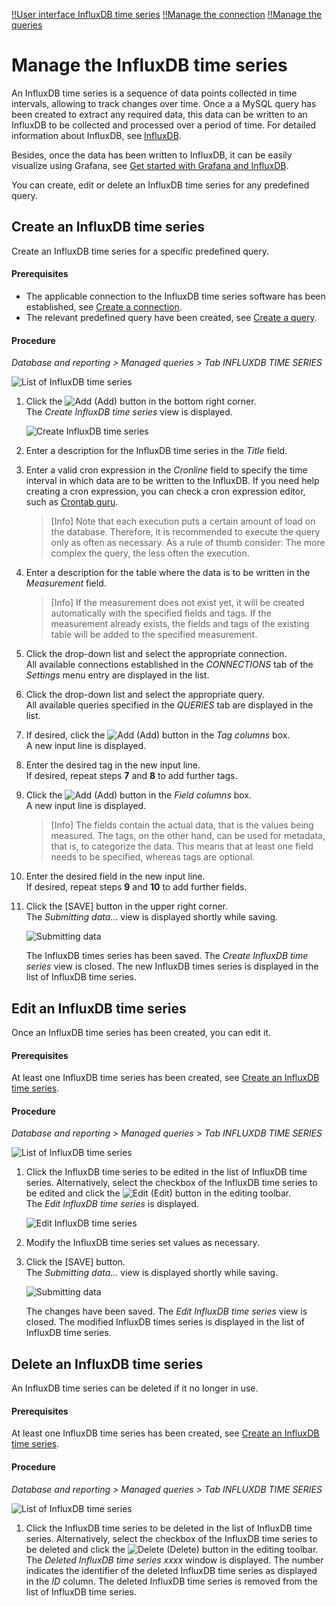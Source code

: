 [!!User interface InfluxDB time series](../UserInterface/01b_InfluxDBTimeSeries.md)
[!!Manage the connection](./04_ManageConnections.md)
[!!Manage the queries](./01_ManageQueries.md)

# Manage the InfluxDB time series

An InfluxDB time series is a sequence of data points collected in time intervals, allowing to track changes over time. Once a a MySQL query has been created to extract any required data, this data can be written to an InfluxDB to be collected and processed over a period of time. For detailed information about InfluxDB, see [InfluxDB](https://docs.influxdata.com/influxdb/v2.6/).

Besides, once the data has been written to InfluxDB, it can be easily visualize using Grafana, see [Get started with Grafana and InfluxDB](https://grafana.com/docs/grafana/latest/getting-started/get-started-grafana-influxdb/).

You can create, edit or delete an InfluxDB time series for any predefined query.


## Create an InfluxDB time series

Create an InfluxDB time series for a specific predefined query.

#### Prerequisites

- The applicable connection to the InfluxDB time series software has been established, see [Create a connection](../Integration/04_ManageConnections.md#create-a-connection). 
- The relevant predefined query have been created, see [Create a query](./01_ManageQueries.md#create-a-query). 

#### Procedure

*Database and reporting > Managed queries > Tab INFLUXDB TIME SERIES*

![List of InfluxDB time series](../../Assets/Screenshots/DatabaseAndReporting/ManagedQueries/InfluxDBTimeSeries/ListInfluxDBTimeSeries.png "[List of InfluxDB time series]")

1. Click the ![Add](../../Assets/Icons/Plus01.png "[Add]") (Add) button in the bottom right corner.   
    The *Create InfluxDB time series* view is displayed.

    ![Create InfluxDB time series](../../Assets/Screenshots/DatabaseAndReporting/ManagedQueries/InfluxDBTimeSeries/CreateInfluxDBTimeSeries.png "[Create InfluxDB time series]")

2. Enter a description for the InfluxDB time series in the *Title* field.

3. Enter a valid cron expression in the *Cronline* field to specify the time interval in which data are to be written to the InfluxDB. If you need help creating  a cron expression, you can check a cron expression editor, such as [Crontab guru](https://crontab.guru/).
    > [Info] Note that each execution puts a certain amount of load on the database. Therefore, it is recommended to execute the query only as often as necessary. As a rule of thumb consider: The more complex the query, the less often the execution.

4. Enter a description for the table where the data is to be written in the *Measurement* field. 
    > [Info]  If the measurement does not exist yet, it will be created automatically with the specified fields and tags. If the measurement already exists, the fields and tags of the existing table will be added to the specified measurement. 

5. Click the drop-down list and select the appropriate connection.  
    All available connections established in the *CONNECTIONS* tab of the *Settings* menu entry are displayed in the list.

6. Click the drop-down list and select the appropriate query.   
    All available queries specified in the *QUERIES* tab are displayed in the list.

7. If desired, click the ![Add](../../Assets/Icons/Plus03.png "[Add]") (Add) button in the *Tag columns* box.  
    A new input line is displayed.

8. Enter the desired tag in the new input line.   
    If desired, repeat steps **7** and **8** to add further tags. 

9. Click the ![Add](../../Assets/Icons/Plus03.png "[Add]") (Add) button in the *Field columns* box.  
    A new input line is displayed.

    > [Info] The fields contain the actual data, that is the values being measured. The tags, on the other hand, can be used for metadata, that is, to categorize the data. This means that at least one field needs to be specified, whereas tags are optional.

10. Enter the desired field in the new input line.    
    If desired, repeat steps **9** and **10** to add further fields.

11. Click the [SAVE] button in the upper right corner.  
    The *Submitting data...* view is displayed shortly while saving. 

    ![Submitting data](../../Assets/Screenshots/DatabaseAndReporting/ManagedQueries/InfluxDBTimeSeries/SubmittingData.png "[Submitting data]")

    [comment]: <> (Screenshot aus NoE test account. OK?)

    The InfluxDB times series has been saved. The *Create InfluxDB time series* view is closed. The new InfluxDB times series is displayed in the list of InfluxDB time series. 


## Edit an InfluxDB time series

Once an InfluxDB time series has been created, you can edit it.

#### Prerequisites

At least one InfluxDB time series has been created, see [Create an InfluxDB time series](#create-an-influxdb-time-series).

#### Procedure

*Database and reporting > Managed queries > Tab INFLUXDB TIME SERIES*

![List of InfluxDB time series](../../Assets/Screenshots/DatabaseAndReporting/ManagedQueries/InfluxDBTimeSeries/ListInfluxDBTimeSeriesCreated.png "[List of InfluxDB time series]")

1. Click the InfluxDB time series to be edited in the list of InfluxDB time series. Alternatively, select the checkbox of the InfluxDB time series to be edited and click the ![Edit](../../Assets/Icons/Edit01.png) (Edit) button in the editing toolbar.  
    The *Edit InfluxDB time series* is displayed.

    ![Edit InfluxDB time series](../../Assets/Screenshots/DatabaseAndReporting/ManagedQueries/InfluxDBTimeSeries/EditInfluxDBTimeSeries.png "[Edit InfluxDB time series]")

[comment]: <> (Keine Beispiele noch in JS account. Bei NoE button heißt EDIT. Standard oder Kd-spezifisch?)

2. Modify the InfluxDB time series set values as necessary.

3. Click the [SAVE] button.   
    The *Submitting data...* view is displayed shortly while saving. 

    ![Submitting data](../../Assets/Screenshots/DatabaseAndReporting/ManagedQueries/InfluxDBTimeSeries/SubmittingData.png "[Submitting data]")

    [comment]: <> (Screenshot aus NoE test account. OK?)

    The changes have been saved. The *Edit InfluxDB time series* view is closed. The modified InfluxDB times series is displayed in the list of InfluxDB time series. 


## Delete an InfluxDB time series 

An InfluxDB time series can be deleted if it no longer in use.

#### Prerequisites

At least one InfluxDB time series has been created, see [Create an InfluxDB time series](#create-an-influxdb-time-series).

#### Procedure

*Database and reporting > Managed queries > Tab INFLUXDB TIME SERIES*

![List of InfluxDB time series](../../Assets/Screenshots/DatabaseAndReporting/ManagedQueries/InfluxDBTimeSeries/ListInfluxDBTimeSeriesCreated.png "[List of InfluxDB time series]")


1. Click the InfluxDB time series to be deleted in the list of InfluxDB time series. Alternatively, select the checkbox of the InfluxDB time series to be deleted and click the ![Delete](../../Assets/Icons/Trash03.png) (Delete) button in the editing toolbar.  
    The *Deleted InfluxDB time series xxxx* window is displayed. The number indicates the identifier of the deleted InfluxDB time series as displayed in the *ID* column. The deleted InfluxDB time series is removed from the list of InfluxDB time series. 

[comment]: <> (Nicht getestet. Text aus Queries. Prüfen, ob Löschprozedur gleich! Keine Beispiele noch in JS account. Bei NoE button heißt DELETE. Standard oder Kd-spezifisch?)



[comment]: <> (Bei NoE, EXECUTE button in Editing toolbar. Bedeutung? Standard?)